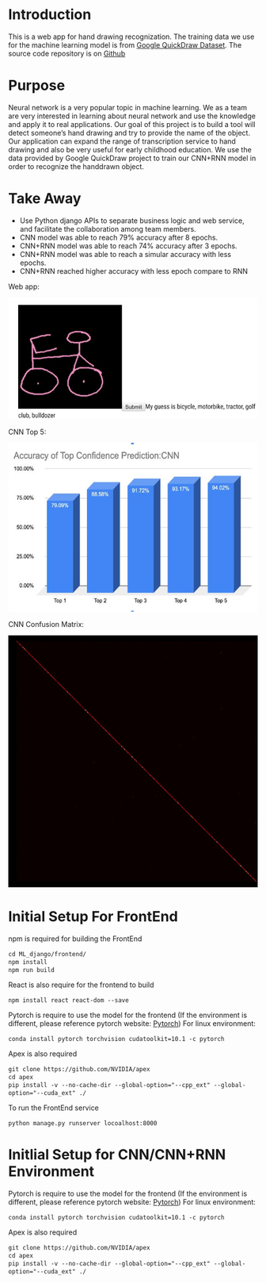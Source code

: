 # Introduction
This is a web app for hand drawing recognization. The training data we use for the machine learning model is from [Google QuickDraw Dataset](https://github.com/googlecreativelab/quickdraw-dataset). The source code repository is on [Github](https://github.com/imyanyijie/539Project)

# Purpose
Neural network is a very popular topic in machine learning. We as a team are very interested in learning about neural network and use the knowledge and apply it to real applications. Our goal of this project is to build a tool will detect someone’s hand drawing and try to provide the name of the object. Our application can expand the range of transcription service to hand drawing and also be very useful for early childhood education.
We use the data provided by Google QuickDraw project to train our CNN+RNN model in order to recognize the handdrawn object.

# Take Away
+ Use Python django APIs to separate business logic and web service, and facilitate the collaboration among team members.
+ CNN model was able to reach 79% accuracy after 8 epochs.
+ CNN+RNN model was able to reach 74% accuracy after 3 epochs.
+ CNN+RNN model was able to reach a simular accuracy with less epochs.
+ CNN+RNN reached higher accuracy with less epoch compare to RNN

Web app:

![Web App](result/ec716838351b12f2a9f626f5c795dae.jpg)

CNN Top 5:

![CNN Top](result/CNNTOP.JPG)

CNN Confusion Matrix:

![CNN Confusion Matrix](result/CNNCM.jpg)


# Initial Setup For FrontEnd
npm is required for building the FrontEnd
```
cd ML_django/frontend/
npm install
npm run build
```
React is also require for the frontend to build
```
npm install react react-dom --save
```
Pytorch is require to use the model for the frontend (If the environment is different, please reference pytorch website: [Pytorch](https://pytorch.org/get-started/locally/))
For linux environment: 
```
conda install pytorch torchvision cudatoolkit=10.1 -c pytorch
```
Apex is also required
```
git clone https://github.com/NVIDIA/apex
cd apex
pip install -v --no-cache-dir --global-option="--cpp_ext" --global-option="--cuda_ext" ./
```
To run the FrontEnd service
```
python manage.py runserver locoalhost:8000
```
# Initlial Setup for CNN/CNN+RNN Environment 

Pytorch is require to use the model for the frontend (If the environment is different, please reference pytorch website: [Pytorch](https://pytorch.org/get-started/locally/))
For linux environment: 
```
conda install pytorch torchvision cudatoolkit=10.1 -c pytorch
```
Apex is also required
```
git clone https://github.com/NVIDIA/apex
cd apex
pip install -v --no-cache-dir --global-option="--cpp_ext" --global-option="--cuda_ext" ./
```


